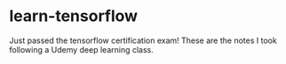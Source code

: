 # learn-tensorflow
Just passed the tensorflow certification exam! These are the notes I took following a Udemy deep learning class.

